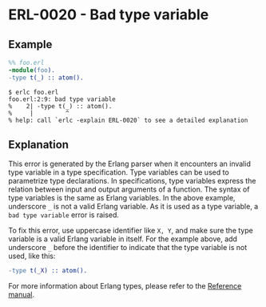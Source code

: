 # ERL-0020 - Bad type variable

## Example

```erlang
%% foo.erl
-module(foo).
-type t(_) :: atom().
```

```
$ erlc foo.erl
foo.erl:2:9: bad type variable
%    2| -type t(_) :: atom().
%     |         ^
% help: call `erlc -explain ERL-0020` to see a detailed explanation
```

## Explanation

This error is generated by the Erlang parser when it encounters an invalid
type variable in a type specification. Type variables can be used to
parametrize type declarations. In specifications, type variables express
the relation between input and output arguments of a function. The syntax
of type variables is the same as Erlang variables. In the above example,
underscore `_` is not a valid Erlang variable. As it is used as a type
variable, a `bad type variable` error is raised.

To fix this error, use uppercase identifier like `X, Y`, and make sure
the type variable is a valid Erlang variable in itself. For the example above,
add underscore `_` before the identifier to indicate that the type variable
is not used, like this:

```erlang
-type t(_X) :: atom().
```

For more information about Erlang types, please refer to the 
[Reference manual](`e:system:ref_man_typespec`).